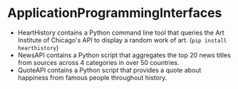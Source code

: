 # ApplicationProgrammingInterfaces
- HeartHistory contains a Python command line tool that queries the Art Institute of Chicago's API to display a random work of art. (`pip install hearthistory`)
- NewsAPI contains a Python script that aggregates the top 20 news titles from sources across 4 categories in over 50 countries.
- QuoteAPI contains a Python script that provides a quote about happiness from famous people throughout history.
